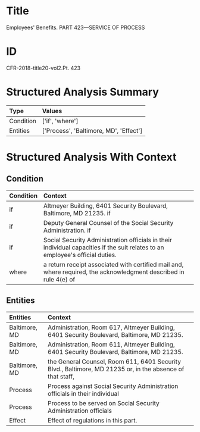 # Title

 Employees' Benefits. PART 423—SERVICE OF PROCESS


# ID

 CFR-2018-title20-vol2.Pt. 423


# Structured Analysis Summary

| Type      | Values                                 |
|:----------|:---------------------------------------|
| Condition | ['if', 'where']                        |
| Entities  | ['Process', 'Baltimore, MD', 'Effect'] |


# Structured Analysis With Context

 


## Condition

| Condition   | Context                                                                                                                        |
|:------------|:-------------------------------------------------------------------------------------------------------------------------------|
| if          | Altmeyer Building, 6401 Security Boulevard, Baltimore, MD 21235. if                                                            |
| if          | Deputy General Counsel of the Social Security Administration. if                                                               |
| if          | Social Security Administration officials in their individual capacities if  the suit relates to an employee's official duties. |
| where       | a return receipt associated with certified mail and, where required, the acknowledgment described in rule 4(e) of              |


## Entities

| Entities      | Context                                                                                                   |
|:--------------|:----------------------------------------------------------------------------------------------------------|
| Baltimore, MD | Administration, Room 617, Altmeyer Building, 6401 Security Boulevard, Baltimore, MD  21235.               |
| Baltimore, MD | Administration, Room 611, Altmeyer Building, 6401 Security Boulevard, Baltimore, MD  21235.               |
| Baltimore, MD | the General Counsel, Room 611, 6401 Security Blvd., Baltimore, MD 21235 or, in the absence of that staff, |
| Process       | Process against Social Security Administration officials in their individual                              |
| Process       | Process to be served on Social Security Administration officials                                          |
| Effect        | Effect  of regulations in this part.                                                                      |



